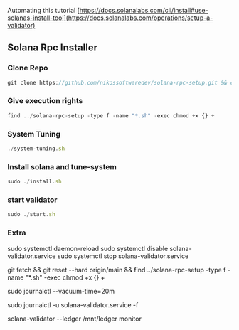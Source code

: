 Automating this tutorial
[https://docs.solanalabs.com/cli/install#use-solanas-install-tool](https://docs.solanalabs.com/operations/setup-a-validator)

## Solana Rpc Installer

### Clone Repo

```js
git clone https://github.com/nikossoftwaredev/solana-rpc-setup.git && cd solana-rpc-setup
```

### Give execution rights

```js
find ../solana-rpc-setup -type f -name "*.sh" -exec chmod +x {} +
```

### System Tuning

```js
./system-tuning.sh
```

### Install solana and tune-system

```js
sudo ./install.sh
```

### start validator

```js
sudo ./start.sh
```

### Extra

sudo systemctl daemon-reload
sudo systemctl disable solana-validator.service
sudo systemctl stop solana-validator.service

git fetch && git reset --hard origin/main && find ../solana-rpc-setup -type f -name "\*.sh" -exec chmod +x {} +

sudo journalctl --vacuum-time=20m

sudo journalctl -u solana-validator.service -f

solana-validator --ledger /mnt/ledger monitor
